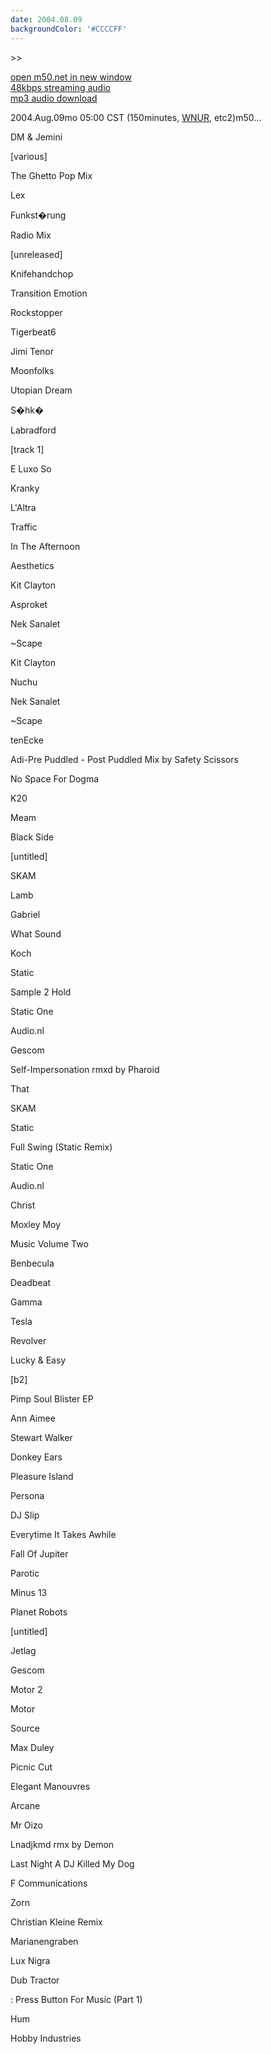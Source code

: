 ```yaml
---
date: 2004.08.09
backgroundColor: '#CCCCFF'
---
```


\>>

[open m50.net in new window  
](http://m50.net/)[48kbps streaming audio](http://m50.net/streamed/2004.08.09\(48\).ra)  
[mp3 audio download](http://m50.net/streamed/2004.08.09\(48\).mp3)

2004.Aug.09mo 05:00 CST (150minutes, [WNUR](http://www.wnur.org/), etc2)m50...

DM & Jemini

\[various\]

The Ghetto Pop Mix

Lex

Funkst�rung

Radio Mix

\[unreleased\]

Knifehandchop

Transition Emotion

Rockstopper

Tigerbeat6

Jimi Tenor

Moonfolks

Utopian Dream

S�hk�

Labradford

\[track 1\]

E Luxo So

Kranky

L'Altra

Traffic

In The Afternoon

Aesthetics

Kit Clayton

Asproket

Nek Sanalet

~Scape

Kit Clayton

Nuchu

Nek Sanalet

~Scape

tenEcke

Adi-Pre Puddled - Post Puddled Mix by Safety Scissors

No Space For Dogma

K20

Meam

Black Side

\[untitled\]

SKAM

Lamb

Gabriel

What Sound

Koch

Static

Sample 2 Hold

Static One

Audio.nl

Gescom

Self-Impersonation rmxd by Pharoid

That

SKAM

Static

Full Swing (Static Remix)

Static One

Audio.nl

Christ

Moxley Moy

Music Volume Two

Benbecula

Deadbeat

Gamma

Tesla

Revolver

Lucky & Easy

\[b2\]

Pimp Soul Blister EP

Ann Aimee

Stewart Walker

Donkey Ears

Pleasure Island

Persona

DJ Slip

Everytime It Takes Awhile

Fall Of Jupiter

Parotic

Minus 13

Planet Robots

\[untitled\]

Jetlag

Gescom

Motor 2

Motor

Source

Max Duley

Picnic Cut

Elegant Manouvres

Arcane

Mr Oizo

Lnadjkmd rmx by Demon

Last Night A DJ Killed My Dog

F Communications

Zorn

Christian Kleine Remix

Marianengraben

Lux Nigra

Dub Tractor

: Press Button For Music (Part 1)

Hum

Hobby Industries